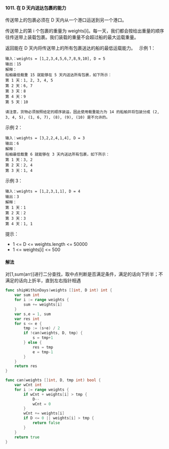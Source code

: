 #### 1011. 在 D 天内送达包裹的能力
传送带上的包裹必须在 D 天内从一个港口运送到另一个港口。

传送带上的第 i 个包裹的重量为 weights[i]。每一天，我们都会按给出重量的顺序往传送带上装载包裹。我们装载的重量不会超过船的最大运载重量。

返回能在 D 天内将传送带上的所有包裹送达的船的最低运载能力。
 
示例 1：
```
输入：weights = [1,2,3,4,5,6,7,8,9,10], D = 5
输出：15
解释：
船舶最低载重 15 就能够在 5 天内送达所有包裹，如下所示：
第 1 天：1, 2, 3, 4, 5
第 2 天：6, 7
第 3 天：8
第 4 天：9
第 5 天：10

请注意，货物必须按照给定的顺序装运，因此使用载重能力为 14 的船舶并将包装分成 (2, 3, 4, 5), (1, 6, 7), (8), (9), (10) 是不允许的。 
```
示例 2：
```
输入：weights = [3,2,2,4,1,4], D = 3
输出：6
解释：
船舶最低载重 6 就能够在 3 天内送达所有包裹，如下所示：
第 1 天：3, 2
第 2 天：2, 4
第 3 天：1, 4
```
示例 3：
```
输入：weights = [1,2,3,1,1], D = 4
输出：3
解释：
第 1 天：1
第 2 天：2
第 3 天：3
第 4 天：1, 1
```

提示：
- 1 <= D <= weights.length <= 50000
- 1 <= weights[i] <= 500

#### 解法
对[1,sum(arr)]进行二分查找，取中点判断是否满足条件，满足的话向下折半；不满足的话向上折半，直到左右指针相遇
```go
func shipWithinDays(weights []int, D int) int {
    var sum int
    for i := range weights {
        sum += weights[i]
    }
    var s,e = 1, sum
    var res int
    for s <= e {
        tmp := (s+e) / 2
        if !can(weights, D, tmp) {
            s = tmp+1
        } else {
            res = tmp
            e = tmp-1
        }
    }
    return res
}

func can(weights []int, D, tmp int) bool {
    var wCnt int
    for i := range weights {
        if wCnt + weights[i] > tmp {
            D--
            wCnt = 0
        } 
        wCnt += weights[i]
        if D <= 0 || weights[i] > tmp {
            return false
        }
    }
    return true
}
```